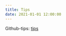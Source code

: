 ```yaml
---
title: Tips
date: 2021-01-01 12:00:00
---
```


Github-tips: [tips](https://masatakashiwagi.github.io/mlops-practices/)

